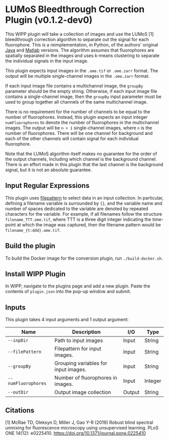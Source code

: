 # LUMoS Bleedthrough Correction Plugin (v0.1.2-dev0)

This WIPP plugin will take a collection of images and use the LUMoS [1] bleedthrough correction algorithm to separate out the signal for each fluorophore.
This is a reimplementation, in Python, of the authors' original [Java](https://github.com/tristan-mcrae-rochester/Multiphoton-Image-Analysis/blob/master/Spectral%20Unmixing/Code/ImageJ-FIJI/LUMoS_Spectral_Unmixing.java) and [Matlab](https://github.com/tristan-mcrae-rochester/Multiphoton-Image-Analysis/blob/master/Spectral%20Unmixing/Code/k_means_unmixing_circ/KMeansUnmixing.m) versions.
The algorithm assumes that fluorophores are spatially separated in the images and uses k-means clustering to separate the individual signals in the input image.

This plugin expects input images in the `.ome.tif` or `.ome.zarr` format.
The output will be multiple single-channel images in the `.ome.zarr` format.

If each input image file contains a multichannel image, the `groupBy` parameter should be the empty string.
Otherwise, if each input image file contains a single-channel image, then the `groupBy` input parameter must be used to group together all channels of the same multichannel image.

There is no requirement for the number of channels to be equal to the number of fluorophores.
Instead, this plugin expects an input integer `numFluorophores` to denote the number of fluorophores in the multichannel images.
The output will be `n + 1` single-channel images, where `n` is the number of fluorophores.
There will be one channel for background and each of the other channels will contain signal for each individual fluorophore.

Note that the LUMoS algorithm itself makes no guarantee for the order of the output channels, including which channel is the background channel.
There is an effort made in this plugin that the last channel is the background signal, but it is not an absolute guarantee.

## Input Regular Expressions

This plugin uses [filepattern](https://filepattern.readthedocs.io/en/latest/Examples.html#what-is-filepattern) to select data in an input collection.
In particular, defining a filename variable is surrounded by `{}`, and the variable name and number of spaces dedicated to the variable are denoted by repeated characters for the variable.
For example, if all filenames follow the structure `filename_TTT.ome.tif`, where TTT is a three digit integer indicating the time-point at which the image was captured, then the filename pattern would be `filename_{t:ddd}.ome.tif`.

## Build the plugin

To build the Docker image for the conversion plugin, run `./build-docker.sh`.

## Install WIPP Plugin

In WIPP, navigate to the plugins page and add a new plugin.
Paste the contents of `plugin.json` into the pop-up window and submit.

## Inputs

This plugin takes 4 input arguments and 1 output argument:

| Name                | Description                          | I/O    | Type    |
|---------------------|--------------------------------------|--------|---------|
| `--inpDir`          | Path to input images                 | Input  | String  |
| `--filePattern`     | Filepattern for input images.        | Input  | String  |
| `--groupBy`         | Grouping variables for input images. | Input  | String  |
| `--numFluorophores` | Number of fluorophores in images.    | Input  | Integer |
| `--outDir`          | Output image collection              | Output | String  |

## Citations

[1] McRae TD, Oleksyn D, Miller J, Gao Y-R (2019) Robust blind spectral unmixing for fluorescence microscopy using unsupervised learning. PLoS ONE 14(12): e0225410. https://doi.org/10.1371/journal.pone.0225410
